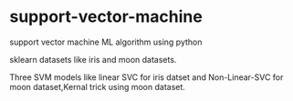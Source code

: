 # support-vector-machine
support vector machine ML algorithm using python

sklearn datasets like iris and moon datasets.

Three SVM models like linear SVC for iris datset and Non-Linear-SVC for moon dataset,Kernal trick using moon dataset.
